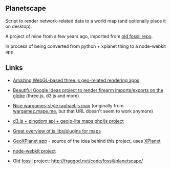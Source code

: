 Planetscape
--------------------

Script to render network-related data to a world map (and optionally place it on
desktop).

A project of mine from a few years ago, imported from
[old fossil repo](http://fraggod.net/code/fossil/planetscape/).

In process of being converted from python + xplanet thing to a node-webkit app.


Links
--------------------

* [Amazing WebGL-based three.js geo-related rendering apps](http://callum.com/sandbox/)

* [Beautiful Google Ideas project to render firearm imports/exports on the globe](http://workshop.chromeexperiments.com/projects/armsglobe/)
	(three.js, d3.js and more)

* [Nice wargames-style raphael.js map](https://github.com/mape/node-wargames)
	(originally from [wargamez.mape.me](http://wargamez.mape.me), but that URL doesn't seem to work anymore)

* [d3.js + pingdom api + geoip-lite maps php/js project](http://techslides.com/traceroute-on-a-map-using-pingdom-api-maxmind-and-d3/)

* [Great overview of js libs/plugins for maps](http://techslides.com/50-javascript-libraries-and-plugins-for-maps/)

* [GeoXPlanet app](http://sourceforge.net/projects/geoxplanet/) - source of the
	idea behind this project, uses [XPlanet](http://xplanet.sourceforge.net/)

* [node-webkit project](https://github.com/rogerwang/node-webkit)

* Old [fossil](http://www.fossil-scm.org/) project:
	http://fraggod.net/code/fossil/planetscape/
